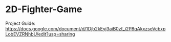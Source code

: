# 2D-Fighter-Game
Project Guide: https://docs.google.com/document/d/1Djb2kEyj3aiB0zf_i2P8qAkxzseVcbxpLobEVZRNhbU/edit?usp=sharing
